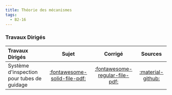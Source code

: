 ```yaml
---
title: Théorie des mécanismes 
tags:
  - B2-16
---
```




### Travaux Dirigés 
 
| Travaux Dirigés | Sujet | Corrigé | Sources  | 
| :-------------- | :---: | :-----: | :------: | 
| Système d'inspection pour tubes de guidage | [:fontawesome-solid-file-pdf:](http://xpessoles-cpge.fr/pdf/Cy_06_02_TD_05_Eclipse_Sujet.pdf) | [:fontawesome-regular-file-pdf:](http://xpessoles-cpge.fr/pdf/Cy_06_02_TD_05_Eclipse_Corrige.pdf) | [:material-github:](https://github.com/xpessoles/PSI_Cy_06_ChaineSolides/tree/main/Chapitre_02_Hyperstatisme/Cy_06_02_TD_05_Eclipse) | 



